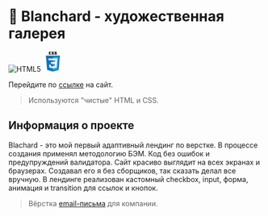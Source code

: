 # 🎨 Blanchard - художественная галерея

![HTML5](https://img.shields.io/badge/html5-%23E34F26.svg?style=for-the-badge&logo=html5&logoColor=white)  <!-- CSS --><a href="https://www.w3schools.com/css/" target="_blank" rel="noreferrer"><img src="https://raw.githubusercontent.com/devicons/devicon/master/icons/css3/css3-original-wordmark.svg" alt="css3" height="40"/> </a>

Перейдите по  [ссылке](https://lourtne.github.io/Blanchard/) на сайт.

> Используются "чистые" HTML и CSS.

## Информация о проекте

Blachard - это мой первый адаптивный лендинг по верстке. В процессе создания применял методологию БЭМ. Код без ошибок и предупруждений валидатора. Сайт красиво выглядит на всех экранах и браузерах. 
Создавал его я без сборщиков, так сказать делал все вручную. В лендинге реализован кастомный checkbox, input, форма, анимация и transition для ссылок и кнопок. 

> Вёрстка [email-письма](https://github.com/Lourtne/blanchard-email/tree/main) для компании.
